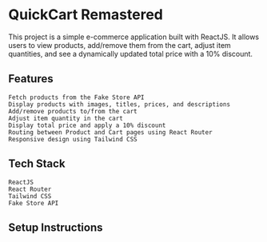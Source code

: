 # QuickCart Remastered

This project is a simple e-commerce application built with ReactJS. It allows users to view products, add/remove them from the cart, adjust item quantities, and see a dynamically updated total price with a 10% discount.

## Features

    Fetch products from the Fake Store API
    Display products with images, titles, prices, and descriptions
    Add/remove products to/from the cart
    Adjust item quantity in the cart
    Display total price and apply a 10% discount
    Routing between Product and Cart pages using React Router
    Responsive design using Tailwind CSS

## Tech Stack

    ReactJS
    React Router
    Tailwind CSS
    Fake Store API

## Setup Instructions
